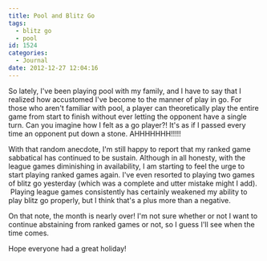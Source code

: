 ```yaml
---
title: Pool and Blitz Go
tags:
  - blitz go
  - pool
id: 1524
categories:
  - Journal
date: 2012-12-27 12:04:16
---
```


So lately, I've been playing pool with my family, and I have to say that I realized how accustomed I've become to the manner of play in go. For those who aren't familiar with pool, a player can theoretically play the entire game from start to finish without ever letting the opponent have a single turn. Can you imagine how I felt as a go player?! It's as if I passed every time an opponent put down a stone. AHHHHHHH!!!!!

With that random anecdote, I'm still happy to report that my ranked game sabbatical has continued to be sustain. Although in all honesty, with the league games diminishing in availability, I am starting to feel the urge to start playing ranked games again. I've even resorted to playing two games of blitz go yesterday (which was a complete and utter mistake might I add).  Playing league games consistently has certainly weakened my ability to play blitz go properly, but I think that's a plus more than a negative.

On that note, the month is nearly over! I'm not sure whether or not I want to continue abstaining from ranked games or not, so I guess I'll see when the time comes.

Hope everyone had a great holiday!